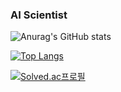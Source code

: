 ### AI Scientist

![Anurag's GitHub stats](https://github-readme-stats.vercel.app/api?username=leeheewon-01&show_icons=true&theme=dark)

[![Top Langs](https://github-readme-stats.vercel.app/api/top-langs/?username=leeheewon-01&theme=dark)](https://github.com/leeheewon-01/github-readme-stats)

[![Solved.ac프로필](http://mazassumnida.wtf/api/v2/generate_badge?boj=eleclee123)](https://solved.ac/profile/eleclee123)
